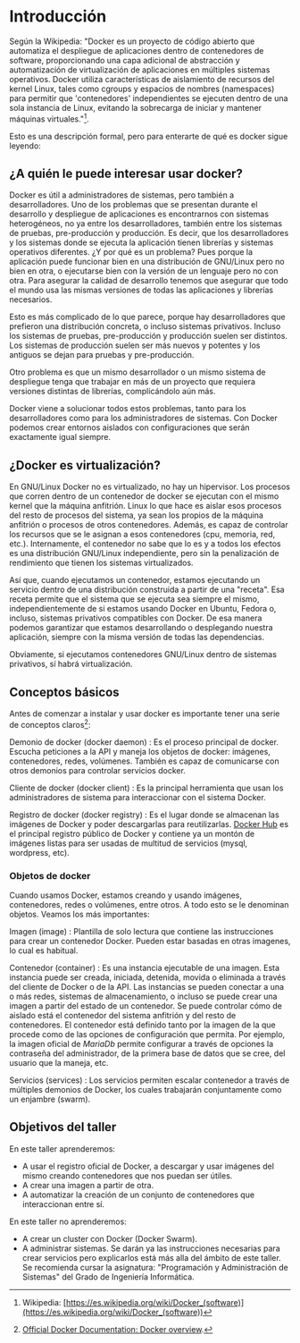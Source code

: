 # Introducción

Según la Wikipedia: "Docker es un proyecto de código abierto que automatiza el despliegue de aplicaciones dentro de contenedores de software, proporcionando una capa adicional de abstracción y automatización de virtualización de aplicaciones en múltiples sistemas operativos. Docker utiliza características de aislamiento de recursos del kernel Linux, tales como cgroups y espacios de nombres (namespaces) para permitir que 'contenedores' independientes se ejecuten dentro de una sola instancia de Linux, evitando la sobrecarga de iniciar y mantener máquinas virtuales."[^1].

[^1]: Wikipedia: [https://es.wikipedia.org/wiki/Docker_(software)](https://es.wikipedia.org/wiki/Docker_(software))

Esto es una descripción formal, pero para enterarte de qué es docker sigue leyendo:

## ¿A quién le puede interesar usar docker?

Docker es útil a administradores de sistemas, pero también a desarrolladores. Uno de los problemas que se presentan durante el desarrollo y despliegue de aplicaciones es encontrarnos con sistemas heterogéneos, no ya entre los desarrolladores, también entre los sistemas de pruebas, pre-producción y producción. Es decir, que los desarrolladores y los sistemas donde se ejecuta la aplicación tienen librerías y sistemas operativos diferentes. ¿Y por qué es un problema? Pues porque la aplicación puede funcionar bien en una distribución de GNU/Linux pero no bien en otra, o ejecutarse bien con la versión de un lenguaje pero no con otra. Para asegurar la calidad de desarrollo tenemos que asegurar que todo el mundo usa las mismas versiones de todas las aplicaciones y librerías necesarios.

Esto es más complicado de lo que parece, porque hay desarrolladores que prefieron una distribución concreta, o incluso sistemas privativos. Incluso los sistemas de pruebas, pre-producción y producción suelen ser distintos. Los sistemas de producción suelen ser más nuevos y potentes y los antiguos se dejan para pruebas y pre-producción.

Otro problema es que un mismo desarrollador o un mismo sistema de despliegue tenga que trabajar en más de un proyecto que requiera versiones distintas de librerías, complicándolo aún más.

Docker viene a solucionar todos estos problemas, tanto para los desarrolladores como para los administradores de sistemas. Con Docker podemos crear entornos aislados con configuraciones que serán exactamente igual siempre.

## ¿Docker es virtualización?

En GNU/Linux Docker no es virtualizado, no hay un hipervisor. Los procesos que corren dentro de un contenedor de docker se ejecutan con el mismo kernel que la máquina anfitrión. Linux lo que hace es aislar esos procesos del resto de procesos del sistema, ya sean los propios de la máquina anfitrión o procesos de otros contenedores. Además, es capaz de controlar los recursos que se le asignan a esos contenedores (cpu, memoria, red, etc.). Internamente, el contenedor no sabe que lo es y a todos los efectos es una distribución GNU/Linux independiente, pero sin la penalización de rendimiento que tienen los sistemas virtualizados.

Así que, cuando ejecutamos un contenedor, estamos ejecutando un servicio dentro de una distribución construida a partir de una "receta". Esa receta permite que el sistema que se ejecuta sea siempre el mismo, independientemente de si estamos usando Docker en Ubuntu, Fedora o, incluso, sistemas privativos compatibles con Docker. De esa manera podemos garantizar que estamos desarrollando o desplegando nuestra aplicación, siempre con la misma versión de todas las dependencias.

Obviamente, si ejecutamos contenedores GNU/Linux dentro de sistemas privativos, sí habrá virtualización.

## Conceptos básicos

Antes de comenzar a instalar y usar docker es importante tener una serie de conceptos claros[^2]:

Demonio de docker (docker daemon)
: Es el proceso principal de docker. Escucha peticiones a la API y maneja los objetos de docker: imágenes, contenedores, redes, volúmenes. También es capaz de comunicarse con otros demonios para controlar servicios docker.

Cliente de docker (docker client)
: Es la principal herramienta que usan los administradores de sistema para interaccionar con el sistema Docker.

Registro de docker (docker registry)
: Es el lugar donde se almacenan las imágenes de Docker y poder descargarlas para reutilizarlas. [Docker Hub](https://hub.docker.com/) es el principal registro público de Docker y contiene ya un montón de imágenes listas para ser usadas de multitud de servicios (mysql, wordpress, etc).

[^2]: [Official Docker Documentation: Docker overview](https://docs.docker.com/engine/docker-overview/#docker-objects).

### Objetos de docker

Cuando usamos Docker, estamos creando y usando imágenes, contenedores, redes o volúmenes, entre otros. A todo esto se le denominan objetos. Veamos los más importantes:

Imagen (image)
: Plantilla de solo lectura que contiene las instrucciones para crear un contenedor Docker. Pueden estar basadas en otras imagenes, lo cual es habitual.

Contenedor (container)
: Es una instancia ejecutable de una imagen. Esta instancia puede ser creada, iniciada, detenida, movida o eliminada a través del cliente de Docker o de la API. Las instancias se pueden conectar a una o más redes, sistemas de almacenamiento, o incluso se puede crear una imagen a partir del estado de un contenedor. Se puede controlar cómo de aislado está el contenedor del sistema anfitrión y del resto de contenedores.
    El contenedor está definido tanto por la imagen de la que procede como de las opciones de configuración que permita. Por ejemplo, la imagen oficial de _MariaDb_ permite configurar a través de opciones la contraseña del administrador, de la primera base de datos que se cree, del usuario que la maneja, etc.

Servicios (services)
: Los servicios permiten escalar contenedor a través de múltiples demonios de Docker, los cuales trabajarán conjuntamente como un enjambre (swarm).

## Objetivos del taller

En este taller aprenderemos:

* A usar el registro oficial de Docker, a descargar y usar imágenes del mismo creando contenedores que nos puedan ser útiles.
* A crear una imagen a partir de otra.
* A automatizar la creación de un conjunto de contenedores que interaccionan entre sí.

En este taller no aprenderemos:

* A crear un cluster con Docker (Docker Swarm).
* A administrar sistemas. Se darán ya las instrucciones necesarias para crear servicios pero explicarlos está más alla del ámbito de este taller. Se recomienda cursar la asignatura: "Programación y Administración de Sistemas" del Grado de Ingeniería Informática.
